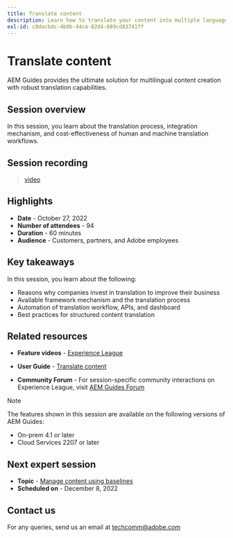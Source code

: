 ```yaml
---
title: Translate content
description: Learn how to translate your content into multiple languages.
exl-id: c8dacbdc-4b0b-44ca-82d4-889cd83741ff
---
```

# Translate content

AEM Guides provides the ultimate solution for multilingual content creation with robust translation capabilities.

## Session overview

In this session, you learn about the translation process, integration mechanism, and cost-effectiveness of human and machine translation workflows.

## Session recording

>[video](https://video.tv.adobe.com/v/3414140/translation-aem-guides?quality=12&learn=on)

## Highlights

- **Date** - October 27, 2022 
- **Number of attendees** - 94
- **Duration** - 60 minutes
- **Audience** - Customers, partners, and Adobe employees
 
## Key takeaways

In this session, you learn about the following:
- Reasons why companies invest in translation to improve their business
- Available framework mechanism and the translation process
- Automation of translation workflow, APIs, and dashboard
- Best practices for structured content translation
 
## Related resources 

- **Feature videos** -  [Experience League](https://experienceleague.adobe.com/docs/experience-manager-guides-learn/videos/advanced-user-guide/overview.html?lang=en)
 
- **User Guide** - [Translate content](https://help.adobe.com/en_US/xml-documentation-for-adobe-experience-manager/index.html#t=DXML-master-map%2Ftranslation.html)
 
- **Community Forum** - For session-specific community interactions on Experience League, visit [AEM Guides Forum](https://experienceleaguecommunities.adobe.com/t5/experience-manager-guides/bd-p/xml-documentation-discussions)
 
>[!NOTE]
>
> The features shown in this session are available on the following versions of AEM Guides:
> - On-prem 4.1 or later 
> - Cloud Services 2207 or later

## Next expert session 

- **Topic** - [Manage content using baselines](baselines-dec22.md) 
- **Scheduled on** - December 8, 2022
  
## Contact us

For any queries, send us an email at <techcomm@adobe.com>
